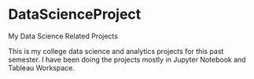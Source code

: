 # DataScienceProject
My Data Science Related Projects

This is my college data science and analytics projects for this past semester. I have been doing the projects mostly in Jupyter Notebook and Tableau Workspace.
